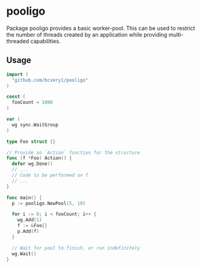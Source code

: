 # pooligo
Package pooligo provides a basic worker-pool.  This can be used to restrict the number of threads created by an application while providing multi-threaded capabilities.

## Usage
```go
import (
  "github.com/bcvery1/pooligo"
)

const (
  fooCount = 1000
)

var (
  wg sync.WaitGroup
)

type Foo struct {}

// Provide an `Action` function for the structure
func (f *Foo) Action() {
  defer wg.Done()
  // ...
  // Code to be performed on f
  // ...
}

func main() {
  p := pooligo.NewPool(5, 10)

  for i := 0; i < fooCount; i++ {
    wg.Add(1)
    f := &Foo{}
    p.Add(f)
  }

  // Wait for pool to finish, or run indefinitely
  wg.Wait()
}
```
